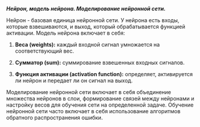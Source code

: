 ***Нейрон, модель нейрона. Моделирование нейронной сети.***

Нейрон - базовая единица нейронной сети. У нейрона есть входы, которые взвешиваются, и выход, который обрабатывается функцией активации. Модель нейрона включает в себя:

1. **Веса (weights):** каждый входной сигнал умножается на соответствующий вес.

2. **Сумматор (sum):** суммирование взвешенных входных сигналов.

3. **Функция активации (activation function):** определяет, активируется ли нейрон и передает ли он сигнал на выход.

Моделирование нейронной сети включает в себя объединение множества нейронов в слои, формирование связей между нейронами и настройку весов для обучения сети на определенной задаче. Обучение нейронной сети часто включает в себя использование алгоритмов обратного распространения ошибки.
